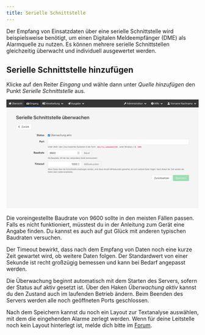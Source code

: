 ```yaml
---
title: Serielle Schnittstelle
---
```


Der Empfang von Einsatzdaten über eine serielle Schnittstelle wird beispielsweise benötigt, um einen Digitalen Meldeempfänger (DME) als Alarmquelle zu nutzen.
Es können mehrere serielle Schnittstellen gleichzeitig überwacht und individuell ausgewertet werden.

## Serielle Schnittstelle hinzufügen
Klicke auf den Reiter _Eingang_ und wähle dann unter _Quelle hinzufügen_ den Punkt _Serielle Schnittstelle_ aus.

![](new-serial-monitor.png)

Die voreingestellte Baudrate von 9600 sollte in den meisten Fällen passen.
Falls es nicht funktioniert, müsstest du in der Anleitung zum Gerät eine Angabe finden.
Du kannst es auch auf gut Glück mit anderen typischen Baudraten versuchen.

Der Timeout bewirkt, dass nach dem Empfang von Daten noch eine kurze Zeit gewartet wird, ob weitere Daten folgen.
Der Standardwert von einer Sekunde ist recht großzügig bemessen und kann bei Bedarf angepasst werden.

Die Überwachung beginnt automatisch mit dem Starten des Servers, sofern der Status auf aktiv gesetzt ist.
Über den Haken _Überwachung aktiv_ kannst du den Zustand auch im laufenden Betrieb ändern.
Beim Beenden des Servers werden alle noch geöffneten Ports geschlossen.

Nach dem Speichern kannst du noch ein Layout zur Textanalyse auswählen, mit dem die eingehenden Alarme zerlegt werden.
Wenn für deine Leitstelle noch kein Layout hinterlegt ist, melde dich bitte im [Forum](https://community.alarmdisplay.org/c/funktionalitaet/alarmquellen/9).
